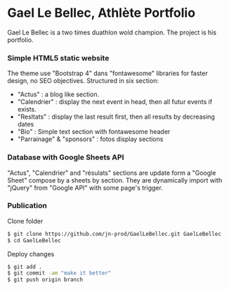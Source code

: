 # Gael Le Bellec, Athlète Portfolio

Gael Le Bellec is a two times duathlon wold champion. The project is his portfolio.

### Simple HTML5 static website 

The theme use "Bootstrap 4" dans "fontawesome" libraries  for faster design, no SEO objectives. 
Structured in six section:

- "Actus" : a blog like section.
- "Calendrier" : display the next event in head, then all futur events if exists.
- "Resltats" : display the last result first, then all results by decreasing dates
- "Bio" : Simple text section with fontawesome header
- "Parrainage" & "sponsors" : fotos display sections

### Database with Google Sheets API

"Actus", "Calendrier" and "résulats" sections are update form a "Google Sheet" compose by a sheets by section.
They are dynamically import with "jQuery" from "Google API" with some page's trigger.

### Publication

Clone folder

```sh
$ git clone https://github.com/jn-prod/GaelLeBellec.git GaelLeBellec
$ cd GaelLeBellec
```

Deploy changes

```sh
$ git add .
$ git commit -am "make it better"
$ git push origin branch
```
